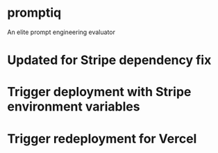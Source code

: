 # promptiq
An elite prompt engineering evaluator
# Updated for Stripe dependency fix
# Trigger deployment with Stripe environment variables
# Trigger redeployment for Vercel
